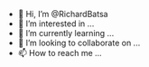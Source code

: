 - 👋 Hi, I’m @RichardBatsa
- 👀 I’m interested in ...
- 🌱 I’m currently learning ...
- 💞️ I’m looking to collaborate on ...
- 📫 How to reach me ...

<!---
RichardBatsa/RichardBatsa is a ✨ special ✨ repository because its `README.md` (this file) appears on your GitHub profile.
You can click the Preview link to take a look at your changes.
--->
